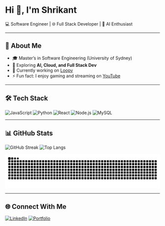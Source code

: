 # Hi 👋, I'm Shrikant

💻 Software Engineer | 🌐 Full Stack Developer | 🤖 AI Enthusiast  

---

## 🚀 About Me
- 🎓 Master’s in Software Engineering (University of Sydney)   
- 🌱 Exploring **AI, Cloud, and Full Stack Dev**
- 🔭 Currently working on [Loopy](https://github.com/shrikantbk06/loopy-social-media)
- ⚡ Fun fact: I enjoy gaming and streaming on [YouTube](https://www.youtube.com/@IISlashBeastII)  

---

## 🛠️ Tech Stack
![JavaScript](https://img.shields.io/badge/-JavaScript-yellow?logo=javascript&logoColor=black)
![Python](https://img.shields.io/badge/-Python-blue?logo=python&logoColor=white)
![React](https://img.shields.io/badge/-React-61DAFB?logo=react&logoColor=black)
![Node.js](https://img.shields.io/badge/-Node.js-green?logo=node.js&logoColor=white)
![MySQL](https://img.shields.io/badge/-MySQL-blue?logo=mysql&logoColor=white)

---

## 📊 GitHub Stats
![GitHub Streak](https://github-readme-streak-stats.herokuapp.com/?user=shrikantbk06&theme=radical)
![Top Langs](https://github-readme-stats.vercel.app/api/top-langs/?username=shrikantbk06&layout=compact&theme=radical)

<picture>
  <source media="(prefers-color-scheme: dark)" srcset="https://raw.githubusercontent.com/shrikantbk06/shrikantbk06/output/github-snake-dark.svg" />
  <img alt="github-snake" src="https://raw.githubusercontent.com/shrikantbk06/shrikantbk06/output/github-snake.svg" />
</picture>


---

## 🌐 Connect With Me
[![LinkedIn](https://img.shields.io/badge/-LinkedIn-blue?logo=linkedin&logoColor=white)](https://www.linkedin.com/in/shrikant-bipinkumar-65ba3b1a4/)
[![Portfolio](https://img.shields.io/badge/-Portfolio-black?logo=firefox&logoColor=white)](https://shrikantbk06.github.io/portfolio-website/)
